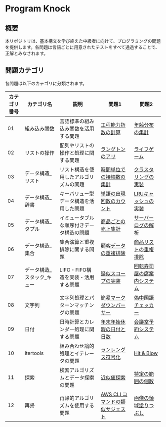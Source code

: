 # Program Knock

## 概要

本リポジトリは、基本構文を学び終えた中級者に向けて、プログラミングの問題を提供します。各問題は言語ごとに用意されたテストをすべて通過することで、正解とみなされます。

## 問題カテゴリ

各問題は以下のカテゴリに分類されます。

| カテゴリ番号 | カテゴリ名 | 説明 | 問題1 | 問題2 |
|-------------|-------------|---------------------------------------------------|----------------|----------------|
| 01 | 組み込み関数 | 言語標準の組み込み関数を活用する問題 | [工程能力指数の計算](docs/01_組み込み関数/practice_01.md) | [年齢分布の集計](docs/01_組み込み関数/practice_02.md) |
| 02 | リストの操作 | 配列やリストの操作と処理に関する問題 | [ラングトンのアリ](docs/02_リストの操作/practice_01.md) | [ライフゲーム](docs/02_リストの操作/practice_02.md) |
| 03 | データ構造_リスト | リスト構造を使用したアルゴリズムの問題 | [時間単位での接続数の集計](docs/03_データ構造_リスト/practice_01.md) | [クラスタリングの実装](docs/03_データ構造_リスト/practice_02.md) |
| 04 | データ構造_辞書 | キーバリュー型データ構造を活用した問題 | [単語の出現回数のカウント](docs/04_データ構造_辞書/practice_01.md) | [LRUキャッシュの実装](docs/04_データ構造_辞書/practice_02.md) |
| 05 | データ構造_タプル | イミュータブルな順序付きデータ構造の問題 | [商品ごとの売上集計](docs/05_データ構造_タプル/practice_01.md) | [サーバーログの解析](docs/05_データ構造_タプル/practice_02.md) |
| 06 | データ構造_集合 | 集合演算と重複排除に関する問題 | [顧客データの重複排除](docs/06_データ構造_集合/practice_01.md) | [商品リストの重複排除](docs/06_データ構造_集合/practice_02.md) |
| 07 | データ構造_スタック_キュー | LIFO・FIFO構造を実装・活用する問題 | [疑似スコープの実装](docs/07_データ構造_スタック_キュー/practice_01.md) | [回転寿司屋の席案内システム](docs/07_データ構造_スタック_キュー/practice_02.md) |
| 08 | 文字列 | 文字列処理とパターンマッチングの問題 | [簡易マークダウンパーサー](docs/08_文字列/practice_01.md) | [偽中国語チェッカー](docs/08_文字列/practice_02.md) |
| 09 | 日付 | 日時計算とカレンダー処理に関する問題 | [年末年始休暇の日付と日数](docs/09_日付/practice_01.md) | [会議室予約システム](docs/09_日付/practice_02.md) |
| 10 | itertools | 組み合わせ論的処理とイテレータの問題 | [ランレングス符号化](docs/10_itertools/practice_01.md) | [Hit & Blow](docs/10_itertools/practice_02.md) |
| 11 | 探索 | 検索アルゴリズムとデータ探索の問題 | [近似値探索](docs/11_探索/practice_01.md) | [特定の範囲の個数](docs/11_探索/practice_02.md) |
| 12 | 再帰 | 再帰的アルゴリズムを使用する問題 | [AWS CLI コマンドの類似サジェスト](docs/12_再帰/practice_01.md) | [画像の領域塗りつぶし](docs/12_再帰/practice_02.md) |
